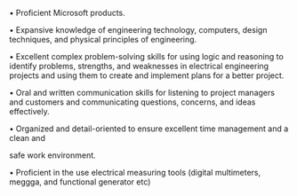 •	Proficient  Microsoft products.

•	Expansive knowledge of engineering technology, computers, design techniques, and physical principles of engineering.

•	 Excellent complex problem-solving skills for using logic and reasoning to identify problems, strengths, and weaknesses in electrical engineering projects and using them to create and implement plans for a better project. 

•	Oral and written communication skills for listening to project managers and customers and communicating questions, concerns, and ideas effectively. 

•	Organized and detail-oriented to ensure excellent time management and a clean and 

safe work environment.

•	Proficient in the use electrical measuring tools (digital multimeters, meggga, and functional generator etc)



